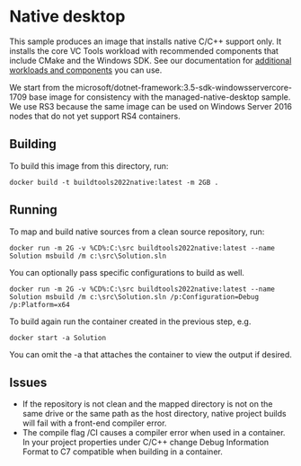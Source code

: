 # Native desktop
This sample produces an image that installs native C/C++ support only. It installs the core VC Tools workload with recommended components that include CMake and the Windows SDK. See our documentation for [additional workloads and components](http://aka.ms/vs/workloads) you can use.

We start from the microsoft/dotnet-framework:3.5-sdk-windowsservercore-1709 base image for consistency with the managed-native-desktop sample. We use RS3 because the same image can be used on Windows Server 2016 nodes that do not yet support RS4 containers.

## Building
To build this image from this directory, run:

```batch
docker build -t buildtools2022native:latest -m 2GB .
```

## Running
To map and build native sources from a clean source repository, run:

```batch
docker run -m 2G -v %CD%:C:\src buildtools2022native:latest --name Solution msbuild /m c:\src\Solution.sln
```

You can optionally pass specific configurations to build as well.

```batch
docker run -m 2G -v %CD%:C:\src buildtools2022native:latest --name Solution msbuild /m c:\src\Solution.sln /p:Configuration=Debug /p:Platform=x64
```

To build again run the container created in the previous step, e.g.
```batch
docker start -a Solution
```

You can omit the -a that attaches the container to view the output if desired.

## Issues

* If the repository is not clean and the mapped directory is not on the same drive or the same path as the host directory, native project builds will fail with a front-end compiler error.
* The compile flag /CI causes a compiler error when used in a container. In your project properties under C/C++ change Debug Information Format to C7 compatible when building in a container.
